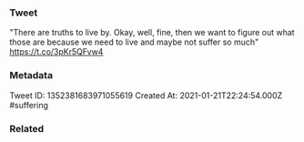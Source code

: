 ### Tweet
"There are truths to live by. Okay, well, fine, then we want to figure out what those are because we need to live and maybe not suffer so much" https://t.co/3pKr5QFvw4

### Metadata
Tweet ID: 1352381683971055619
Created At: 2021-01-21T22:24:54.000Z
#suffering

### Related

